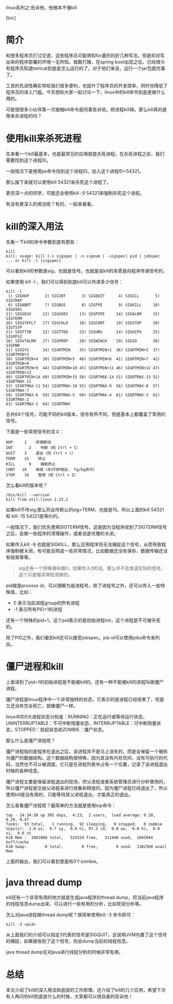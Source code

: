 linux系列之:告诉他，他根本不懂kill

[toc]

# 简介

和很多程序员打过交道，这些程序员可能熟知for遍历的好几种写法，但是却对写出来的程序部署的环境一无所知。我敢打赌，在spring boot出现之后，已经很少有程序员知道tomcat到底是怎么运行的了。对于他们来说，运行一个jar包就完事了。

工具的先进性确实带给我们很多便利，也提升了程序员的开发效率，同时也降低了程序员的进入门槛。今天想和大家一起讨论一下，linux中的kill命令到底是做什么用的。

可能很很多小伙伴第一次接触kill命令是同事告诉他，把进程kill掉。那么kill真的是用来杀进程的吗？

# 使用kill来杀死进程

先来看一个kill最基本，也是最常见的应用就是杀死进程。在杀死进程之前，我们需要找到这个进程ID。

一般情况下是使用ps命令找到这个进程ID。加入这个进程ID=54321。

那么接下来就可以使用kill 54321来杀死这个进程了。

更资深一点的同学，可能还会使用kill -9 54321来强制杀死这个进程。

有没有更深入的用法呢？有的，一起来看看。

# kill的深入用法

先看一下kill的命令参数到底有那些：

```
kill 
kill: usage: kill [-s sigspec | -n signum | -sigspec] pid | jobspec ... or kill -l [sigspec]
```

可以看到kill的参数是sig，也就是信号。也就是说kill的本质是向程序传递信号的。

如果使用 kill -l ，我们可以得到到底kill可以传递多少信号：

```
kill -l 
 1) SIGHUP       2) SIGINT       3) SIGQUIT      4) SIGILL       5) SIGTRAP
 6) SIGABRT      7) SIGBUS       8) SIGFPE       9) SIGKILL     10) SIGUSR1
11) SIGSEGV     12) SIGUSR2     13) SIGPIPE     14) SIGALRM     15) SIGTERM
16) SIGSTKFLT   17) SIGCHLD     18) SIGCONT     19) SIGSTOP     20) SIGTSTP
21) SIGTTIN     22) SIGTTOU     23) SIGURG      24) SIGXCPU     25) SIGXFSZ
26) SIGVTALRM   27) SIGPROF     28) SIGWINCH    29) SIGIO       30) SIGPWR
31) SIGSYS      34) SIGRTMIN    35) SIGRTMIN+1  36) SIGRTMIN+2  37) SIGRTMIN+3
38) SIGRTMIN+4  39) SIGRTMIN+5  40) SIGRTMIN+6  41) SIGRTMIN+7  42) SIGRTMIN+8
43) SIGRTMIN+9  44) SIGRTMIN+10 45) SIGRTMIN+11 46) SIGRTMIN+12 47) SIGRTMIN+13
48) SIGRTMIN+14 49) SIGRTMIN+15 50) SIGRTMAX-14 51) SIGRTMAX-13 52) SIGRTMAX-12
53) SIGRTMAX-11 54) SIGRTMAX-10 55) SIGRTMAX-9  56) SIGRTMAX-8  57) SIGRTMAX-7
58) SIGRTMAX-6  59) SIGRTMAX-5  60) SIGRTMAX-4  61) SIGRTMAX-3  62) SIGRTMAX-2
63) SIGRTMAX-1  64) SIGRTMAX
```

总共64个信号，可能不同的kill版本，信号有所不同，但是基本上都覆盖了常用的信号。

下面是一些常用信号的含义：

```
HUP     1    终端断线
INT       2    中断（同 Ctrl + C）
QUIT    3    退出（同 Ctrl + \）
TERM    15    终止
KILL      9    强制终止
CONT   18    继续（与STOP相反， fg/bg命令）
STOP    19    暂停（同 Ctrl + Z）
```

怎么看kill的版本呢？

```
/bin/kill --version
kill from util-linux 2.23.2
```

如果kill不传sig,那么将会传默认的sig=TERM，也就是15。所以上面的kill 54321和 kill -15 54321是等价的。

一般情况下，我们优先使用SIGTERM信号。这是因为当程序收到了SIGTERM信号之后，会做一些程序的清理操作，或者说是优雅的关闭。

如果传入kill -9 也就是SIGKILL，那么应用程序将无法捕捉这个信号，从而导致程序强制被关闭，有可能会照成一些异常情况，比如数据还没有保存，数据传输还没有结束等等。

> sig还有一个特殊值叫做0，如果传入0的话，那么并不会发送实际的信号，这个只是做异常检测用的。

pid就是process id，可以理解为是进程号。除了进程号之外，还可以传入一些特殊值，比如：


* 0 表示当前进程group的所有进程
* -1 表示所有PID>1的进程

还有一个特殊的pid=1，这个pid表示的是初始进程init，这个进程是不可被杀死的。

除了PID之外，我们看到kill还可以接受jobspec。job id可以使用jobs命令来列出。

# 僵尸进程和kill

上面讲到了pid=1的初始进程是不能被kill的。还有一种不能被kill的进程叫做僵尸进程。

僵尸进程是linux程序中一个非常独特的状态，它表示的是进程已经结束了，但是又还没有完全死亡，就像僵尸一样。

linux中的5大进程状态分别是：RUNNING：正在运行或等待运行状态，UNINTERRUPTABLE：不可中断阻塞状态，INTERRUPTABLE：可中断阻塞状态，STOPPED：挂起状态和ZOMBIE：僵尸状态。

那么什么是僵尸进程呢？

僵尸进程指的是程序在退出之后，该进程并不是马上消失的，而是会保留一个被称为僵尸的数据结构。这个数据结构很特殊，因为其没有内存空间，没有可执行的代码，当然也不可以被调度。它只是在进程列表中占有一个位置，记录了该进程退出时候的各种信息。

僵尸进程主要是保留进程退出的现场，供父进程或者系统管理员进行分析使用的，所以僵尸进程是交由父进程来进行收集和释放的。因为僵尸进程已经退出了，所以使用kill是没有用的，只能等待其父进程退出，才能真正的退出。

怎么查看僵尸进程呢？最简单的方法就是使用top命令：

```
top - 14:34:38 up 305 days,  4:23,  2 users,  load average: 0.20, 0.29, 0.47
Tasks:  93 total,   1 running,  92 sleeping,   0 stopped,   0 zombie
%Cpu(s):  2.0 us,  0.7 sy,  0.0 ni, 97.3 id,  0.0 wa,  0.0 hi,  0.0 si,  0.0 st
KiB Mem :  1882008 total,   525524 free,   311440 used,  1045044 buff/cache
KiB Swap:        0 total,        0 free,        0 used.  1382560 avail Mem 
```

上面的输出，我们可以看到里面有0个zombie。

# java thread dump

kill还有一个非常有用的地方就是生成java程序的thread dump，将当前java程序的线程信息dump出来，可以进行一些有用的分析，比如死锁分析等。

怎么对java进程做thread dump呢？很简单使用kill -3 命令即可：

```
kill -3 <pid>
```

从上面我们的介绍可以指定3代表的信号是SIGQUIT。这说明JVM内置了这个信号的捕捉，如果接收到了这个信号，则会dump当前的线程信息。

java thread dump在对java进行线程分析的时候非常有用。

# 总结

本文介绍了kill的深入用法和底层的工作原理，还介绍了kill的几个应用，希望下次有人再问你kill到底是什么的时候，大家都可以很自豪的告诉他！